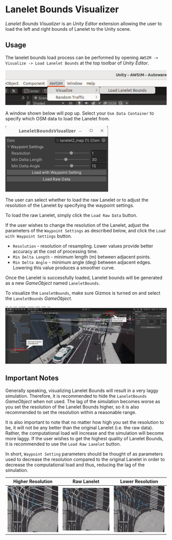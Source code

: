 # Lanelet Bounds Visualizer
*Lanelet Bounds Visualizer* is an *Unity Editor* extension allowing the user to load the left and right bounds of Lanelet to the Unity scene.

## Usage
The lanelet bounds load process can be performed by opening `AWSIM -> Visualize -> Load Lanelet Bounds` at the top toolbar of *Unity Editor*.

<img src=image_0.png>

A window shown below will pop up.
Select your `Osm Data Container` to specify which OSM data to load the Lanelet from.

<img src=image_1.png>

The user can select whether to load the raw Lanelet or to adjust the resolution of the Lanelet by specifying the waypoint settings.

To load the raw Lanelet, simply click the `Load Raw Data` button.

If the user wishes to change the resolution of the Lanelet, adjust the parameters of the `Waypoint Settings` as described below, and click the `Load with Waypoint Settings` button.

- `Resolution` - resolution of resampling.
Lower values provide better accuracy at the cost of processing time.
- `Min Delta Length` - minimum length (m) between adjacent points.
- `Min Delta Angle` - minimum angle (deg) between adjacent edges.
Lowering this value produces a smoother curve.

Once the Lanelet is successfully loaded, Lanelet bounds will be generated as a new *GameObject* named `LaneletBounds`.

To visualize the `LaneletBounds`, make sure Gizmos is turned on and select the `LaneletBounds` *GameObject*.

<img src=image_2.png>

## Important Notes
Generally speaking, visualizing Lanelet Bounds will result in a very laggy simulation.
Therefore, it is recommended to hide the `LaneletBounds` *GameObject* when not used.
The lag of the simulation becomes worse as you set the resolution of the Lanelet Bounds higher, so it is also recommended to set the resolution within a reasonable range.

It is also important to note that no matter how high you set the resolution to be, it will not be any better than the original Lanelet (i.e. the raw data).
Rather, the computational load will increase and the simulation will become more laggy.
If the user wishes to get the highest quality of Lanelet Bounds, it is recommended to use the `Load Raw Lanelet` button.

In short, `Waypoint Setting` parameters should be thought of as parameters used to decrease the resolution compared to the original Lanelet in order to decrease the computational load and thus, reducing the lag of the simulation.

| Higher Resolution                 | Raw Lanelet                       | Lower Resolution                  |
| --------------------------------- | --------------------------------- | --------------------------------- |
| <img src=image_3.png width=250px> | <img src=image_4.png width=250px> | <img src=image_5.png width=250px> |
